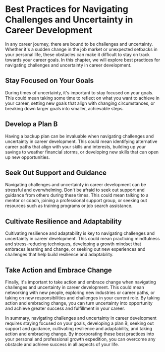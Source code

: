 Best Practices for Navigating Challenges and Uncertainty in Career Development
===================================================================================================================================

In any career journey, there are bound to be challenges and uncertainty. Whether it's a sudden change in the job market or unexpected setbacks in your personal life, these obstacles can make it difficult to stay on track towards your career goals. In this chapter, we will explore best practices for navigating challenges and uncertainty in career development.

Stay Focused on Your Goals
--------------------------

During times of uncertainty, it's important to stay focused on your goals. This could mean taking some time to reflect on what you want to achieve in your career, setting new goals that align with changing circumstances, or breaking down larger goals into smaller, achievable steps.

Develop a Plan B
----------------

Having a backup plan can be invaluable when navigating challenges and uncertainty in career development. This could mean identifying alternative career paths that align with your skills and interests, building up your savings to weather financial storms, or developing new skills that can open up new opportunities.

Seek Out Support and Guidance
-----------------------------

Navigating challenges and uncertainty in career development can be stressful and overwhelming. Don't be afraid to seek out support and guidance from others during these times. This could mean talking to a mentor or coach, joining a professional support group, or seeking out resources such as training programs or job search assistance.

Cultivate Resilience and Adaptability
-------------------------------------

Cultivating resilience and adaptability is key to navigating challenges and uncertainty in career development. This could mean practicing mindfulness and stress-reducing techniques, developing a growth mindset that embraces learning and change, or seeking out new experiences and challenges that help build resilience and adaptability.

Take Action and Embrace Change
------------------------------

Finally, it's important to take action and embrace change when navigating challenges and uncertainty in career development. This could mean networking with new people, exploring new industries or career paths, or taking on new responsibilities and challenges in your current role. By taking action and embracing change, you can turn uncertainty into opportunity and achieve greater success and fulfillment in your career.

In summary, navigating challenges and uncertainty in career development requires staying focused on your goals, developing a plan B, seeking out support and guidance, cultivating resilience and adaptability, and taking action and embracing change. By incorporating these best practices into your personal and professional growth expedition, you can overcome any obstacle and achieve success in all aspects of your life.

